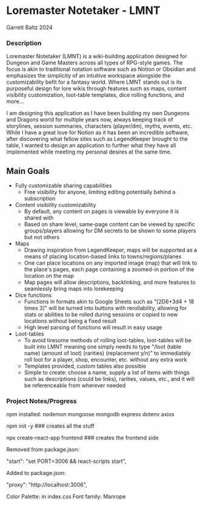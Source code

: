# Loremaster Notetaker - LMNT
Garrett Baltz 2024

### Description

Loremaster Notetaker (LMNT) is a wiki-building application designed for Dungeon and Game Masters across all types of RPG-style games. The 
focus is akin to traditional notation software such as Notion or Obsidian and emphasizes the simplicity of an intuitive workspace alongside 
the customizability befit for a fantasy world. Where LMNT stands out is its purposeful design for lore wikis through features such as maps, 
content visibility customization, loot-table templates, dice rolling functions, and more...

I am designing this application as I have been building my own Dungeons and Dragons world for multiple years now, always keeping track
of storylines, session summaries, characters (player/dm), myths, events, etc. While I have a great love for Notion as it has been an
incredible software, after discovering what fellow sites such as LegendKeeper brought to the table, I wanted to design an application  to further
what they have all implemented while meeting my personal desires at the same time. 

## Main Goals

- Fully customizable sharing capabilities
    - Free visibility for anyone, limiting editing potentially behind a subscription 
- Content visibility customizability
    - By default, any content on pages is viewable by everyone it is shared with
    - Based on share level, same-page content can be viewed by specific groups/players allowing for DM secrets to be shown to some players
        but not others
- Maps
    - Drawing inspiration from LegendKeeper, maps will be supported as a means of placing location-based links to towns/regions/planes
    - One can place locations on any imported image (map) that will link to the place's pages, each page containing a zoomed-in portion 
        of the location on the map
    - Map pages will allow descriptions, backlinking, and more features to seamlessly bring maps into lorekeeping
- Dice functions
    - Functions in formats akin to Google Sheets such as "[2D6+3d4 + 18 times 3]" will be turned into buttons with rerollability, allowing
        for stats or abilities to be rolled during sessions or copied to new locations without being a fixed result
    - High level parsing of functions will result in easy usage
- Loot-tables
    - To avoid tiresome methods of rolling loot-tables, loot-tables will be built into LMNT meaning one simply needs 
        to type "/loot (table name) (amount of loot) (rarities) (replacement y/n)" to immediately roll loot for a player, shop, encounter,
        etc. without any extra work
    - Templates provided, custom tables also possible
    - Simple to create: choose a name, supply a list of items with things such as descriptions (could be links), rarities, values, etc., 
        and it will be referenceable from wherever needed
    
### Project Notes/Progress

npm installed:
nodemon
mongoose
mongodb
express
dotenv
axios

npm init -y ### creates all the stuff

npx create-react-app frontend ### creates the frontend side

Removed from package.json:

"start": "set PORT=3006 && react-scripts start",

Added to package.json:

"proxy": "http://localhost:3006",

Color Palette: in index.css
Font family: Manrope
